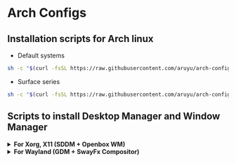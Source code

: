 # Arch Configs

## Installation scripts for Arch linux

* Default systems

```bash
sh -c "$(curl -fsSL https://raw.githubusercontent.com/aruyu/arch-configs/master/tools/install_system.sh)"
```

* Surface series

```bash
sh -c "$(curl -fsSL https://raw.githubusercontent.com/aruyu/arch-configs/master/tools/install_surface.sh)"
```

## Scripts to install Desktop Manager and Window Manager

<details>
<summary><b>For Xorg, X11 (SDDM + Openbox WM)</b></summary>

```bash
sh -c "$(curl -fsSL https://raw.githubusercontent.com/aruyu/arch-configs/master/tools/install_openbox.sh)"
```

*Additianally, if you need Openbox configs, check out my personal Openbox dotfiles.*

> https://github.com/aruyu/openbox-dotfiles

</details>

<details>
<summary><b>For Wayland (GDM + SwayFx Compositor)</b></summary>

```bash
sh -c "$(curl -fsSL https://raw.githubusercontent.com/aruyu/arch-configs/master/tools/install_swayfx.sh)"
```

*If you need Sway configs, check out my personal Sway dotfiles.*

> https://github.com/aruyu/sway-dotfiles

*Alternatively, check out my personal Hyprland dotfiles.*

> https://github.com/aruyu/hyprland-dotfiles

</details>
